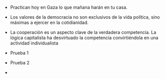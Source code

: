 - Practican hoy en Gaza lo que mañana harán en tu casa.

- Los valores de la democracia no son exclusivos de la vida política, sino máximas a ejercer en la cotidianidad.

- La cooperación es un aspecto clave de la verdadera competencia. La lógica capitalista ha desvirtuado la competencia convirtiéndola en una actividad individualista

- Prueba 1
- Prueba 2
- 